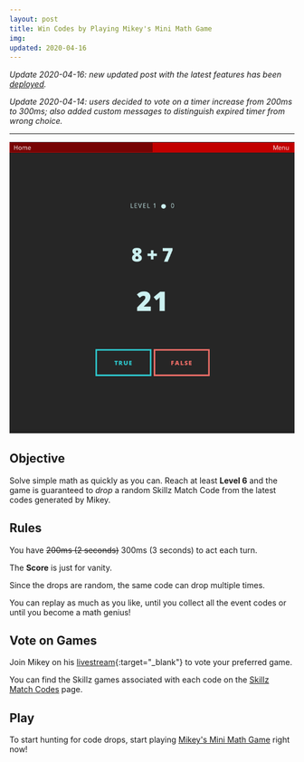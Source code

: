 ```yaml
---
layout: post
title: Win Codes by Playing Mikey's Mini Math Game
img: 
updated: 2020-04-16
---
```


*Update 2020-04-16: new updated post with the latest features has been [deployed](/blog/math-game-update/).*

*Update 2020-04-14: users decided to vote on a timer increase from 200ms to 300ms; also added custom messages to distinguish expired timer from wrong choice.*

---

[![Play](/assets/img/minigame.png)](/play)

## Objective

Solve simple math as quickly as you can. Reach at least **Level 6** and the game is guaranteed to *drop* a random Skillz Match Code from the latest codes generated by Mikey. 

## Rules

You have ~~200ms (2 seconds)~~ 300ms (3 seconds) to act each turn.

The **Score** is just for vanity.

Since the drops are random, the same code can drop multiple times.

You can replay as much as you like, until you collect all the event codes or until you become a math genius!

## Vote on Games

Join Mikey on his [livestream](https://esportsmedium.com/YT-subscribe){:target="_blank"} to vote your preferred game.

You can find the Skillz games associated with each code on the [Skillz Match Codes](/skillz-match-codes) page.

## Play

To start hunting for code drops, start playing [Mikey's Mini Math Game](/play) right now!


